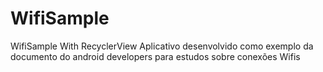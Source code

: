 # WifiSample
WifiSample With RecyclerView
Aplicativo desenvolvido como exemplo da documento do android developers para estudos sobre conexões Wifis
